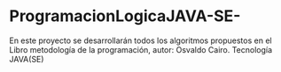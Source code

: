 # ProgramacionLogicaJAVA-SE-
En este proyecto se desarrollarán todos los algoritmos propuestos en el Libro metodología de la programación, autor: Osvaldo Cairo. Tecnología JAVA(SE)
